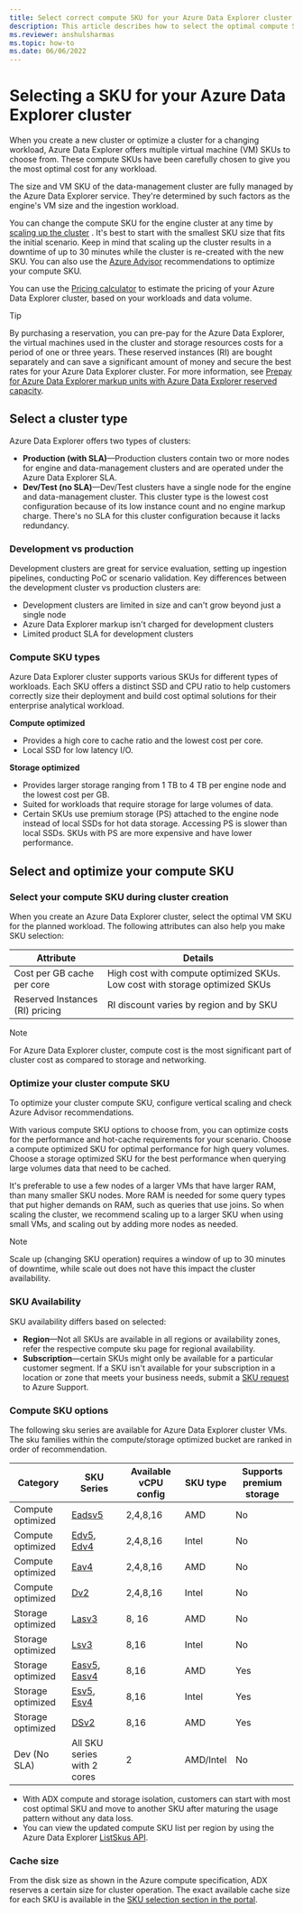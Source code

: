 ```yaml
---
title: Select correct compute SKU for your Azure Data Explorer cluster
description: This article describes how to select the optimal compute SKU size for Azure Data Explorer cluster.
ms.reviewer: anshulsharmas
ms.topic: how-to
ms.date: 06/06/2022
---
```


# Selecting a SKU for your Azure Data Explorer cluster

When you create a new cluster or optimize a cluster for a changing workload, Azure Data Explorer offers multiple virtual machine (VM) SKUs to choose from. These compute SKUs have been carefully chosen to give you the most optimal cost for any workload.

The size and VM SKU of the data-management cluster are fully managed by the Azure Data Explorer service. They're determined by such factors as the engine's VM size and the ingestion workload.

You can change the compute SKU for the engine cluster at any time by [scaling up the cluster](manage-cluster-vertical-scaling.md) . It's best to start with the smallest SKU size that fits the initial scenario. Keep in mind that scaling up the cluster results in a downtime of up to 30 minutes while the cluster is re-created with the new SKU. You can also use the [Azure Advisor](azure-advisor.md) recommendations to optimize your compute SKU.

You can use the [Pricing calculator](https://aka.ms/adx.cost) to estimate the pricing of your Azure Data Explorer cluster, based on your workloads and data volume.

> [!TIP]
> By purchasing a reservation, you can pre-pay for the Azure Data Explorer, the virtual machines used in the cluster and storage resources costs for a period of one or three years. These reserved instances (RI) are bought separately and can save a significant amount of money and secure the best rates for your Azure Data Explorer cluster. For more information, see [Prepay for Azure Data Explorer markup units with Azure Data Explorer reserved capacity](pricing-reserved-capacity.md).

## Select a cluster type

Azure Data Explorer offers two types of clusters:

* **Production (with SLA)**&mdash;Production clusters contain two or more nodes for engine and data-management clusters and are operated under the Azure Data Explorer SLA.
* **Dev/Test (no SLA)**&mdash;Dev/Test clusters have a single node for the engine and data-management cluster. This cluster type is the lowest cost configuration because of its low instance count and no engine markup charge. There's no SLA for this cluster configuration because it lacks redundancy.

### Development vs production

Development clusters are great for service evaluation, setting up ingestion pipelines, conducting PoC or scenario validation. Key differences between the development cluster vs production clusters are:

* Development clusters are limited in size and can't grow beyond just a single node
* Azure Data Explorer markup isn't charged for development clusters
* Limited product SLA for development clusters

### Compute SKU types

Azure Data Explorer cluster supports various SKUs for different types of workloads. Each SKU offers a distinct SSD and CPU ratio to help customers correctly size their deployment and build cost optimal solutions for their enterprise analytical workload.

**Compute optimized**

* Provides a high core to cache ratio and the lowest cost per core.
* Local SSD for low latency I/O.

**Storage optimized**

* Provides larger storage ranging from 1 TB to 4 TB per engine node and the lowest cost per GB.
* Suited for workloads that require storage for large volumes of data.
* Certain SKUs use premium storage (PS) attached to the engine node instead of local SSDs for hot data storage. Accessing PS is slower than local SSDs. SKUs with PS are more expensive and have lower performance.

## Select and optimize your compute SKU

### Select your compute SKU during cluster creation

When you create an Azure Data Explorer cluster, select the optimal VM SKU for the planned workload.
The following attributes can also help you make SKU selection:

| Attribute | Details  |
|---------|---------|
|Cost per GB cache per core | High cost with compute optimized SKUs. Low cost with storage optimized SKUs |
| Reserved Instances (RI) pricing | RI discount varies by region and by SKU |

> [!NOTE]
> For Azure Data Explorer cluster, compute cost is the most significant part of cluster cost as compared to storage and networking.

### Optimize your cluster compute SKU

To optimize your cluster compute SKU, configure vertical scaling and check Azure Advisor recommendations.

With various compute SKU options to choose from, you can optimize costs for the performance and hot-cache requirements for your scenario.
Choose a compute optimized SKU for optimal performance for high query volumes.
Choose a storage optimized SKU for the best performance when querying large volumes data that need to be cached.  

It's preferable to use a few nodes of a larger VMs that have larger RAM, than many smaller SKU nodes. More RAM is needed for some query types that put higher demands on RAM, such as queries that use joins. So when scaling the cluster, we recommend scaling up to a larger SKU when using small VMs, and scaling out by adding more nodes as needed.

> [!NOTE]
> Scale up (changing SKU operation) requires a window of up to 30 minutes of downtime, while scale out does not have this impact the cluster availability.

### SKU Availability

SKU availability differs based on selected:

* **Region**&mdash;Not all SKUs are available in all regions or availability zones, refer the respective compute sku page for regional availability.
* **Subscription**&mdash;certain SKUs might only be available for a particular customer segment. If a SKU isn't available for your subscription in a location or zone that meets your business needs, submit a [SKU request](/troubleshoot/azure/general/region-access-request-process) to Azure Support.

### Compute SKU options

The following sku series are available for Azure Data Explorer cluster VMs. The sku families within the compute/storage optimized bucket are ranked in order of recommendation.

| Category | SKU Series | Available vCPU config | SKU type | Supports premium storage |
|--|--|--|--|--|
| Compute optimized | [Eadsv5](/azure/virtual-machines/easv5-eadsv5-series) | 2,4,8,16 | AMD | No |
| Compute optimized | [Edv5](/azure/virtual-machines/edv5-edsv5-series), [Edv4](/azure/virtual-machines/edv4-edsv4-series) | 2,4,8,16 | Intel | No |
| Compute optimized | [Eav4](/azure/virtual-machines/eav4-easv4-series) | 2,4,8,16 | AMD | No |
| Compute optimized | [Dv2](/azure/virtual-machines/dv2-dsv2-series) | 2,4,8,16 | Intel | No |
| Storage optimized | [Lasv3](/azure/virtual-machines/lasv3-series) | 8, 16 | AMD | No |
| Storage optimized | [Lsv3](/azure/virtual-machines/lsv3-series) | 8,16 | Intel | No |
| Storage optimized | [Easv5](/azure/virtual-machines/easv5-eadsv5-series), [Easv4](/azure/virtual-machines/eav4-easv4-series) | 8,16 | AMD | Yes |
| Storage optimized | [Esv5](/azure/virtual-machines/ev5-esv5-series), [Esv4](/azure/virtual-machines/ev4-esv4-series) | 8,16 | Intel | Yes |
| Storage optimized | [DSv2](/azure/virtual-machines/dv2-dsv2-series) | 8,16 | AMD | Yes |
| Dev (No SLA) | All SKU series with 2 cores | 2 | AMD/Intel | No |

* With ADX compute and storage isolation, customers can start with most cost optimal SKU and move to another SKU after maturing the usage pattern without any data loss.
* You can view the updated compute SKU list per region by using the Azure Data Explorer [ListSkus API](/dotnet/api/microsoft.azure.management.kusto.clustersoperationsextensions.listskus).

### Cache size

From the disk size as shown in the Azure compute specification, ADX reserves a certain size for cluster operation. The exact available cache size for each SKU is available in the [SKU selection section in the portal](https://ms.portal.azure.com/#create/Microsoft.AzureKusto).
